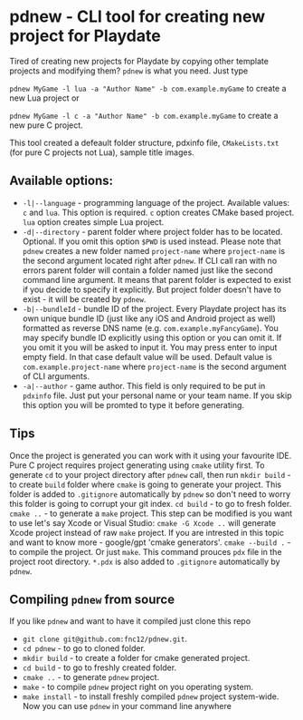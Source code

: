 # pdnew - CLI tool for creating new project for Playdate

Tired of creating new projects for Playdate by copying other template projects and modifying them? `pdnew` is what you need. Just type

`pdnew MyGame -l lua -a "Author Name" -b com.example.myGame` to create a new Lua project or

`pdnew MyGame -l c -a "Author Name" -b com.example.myGame` to create a new pure C project.

This tool created a defeault folder structure, pdxinfo file, `CMakeLists.txt` (for pure C projects not Lua), sample title images.

## Available options:
- `-l|--language` - programming language of the project. Available values: `c` and `lua`. This option is required. `c` option creates CMake based project. `lua` option creates simple Lua project.
- `-d|--directory` - parent folder where project folder has to be located. Optional. If you omit this option `$PWD` is used instead. Please note that `pdnew` creates a new folder named `project-name` where `project-name` is the second argument located right after `pdnew`. If CLI call ran with no errors parent folder will contain a folder named just like the second command line argument. It means that parent folder is expected to exist if you decide to specify it explicitly. But project folder doesn't have to exist - it will be created by `pdnew`.
- `-b|--bundleId` - bundle ID of the project. Every Playdate project has its own unique bundle ID (just like any iOS and Android project as well) formatted as reverse DNS name (e.g. `com.example.myFancyGame`). You may specify bundle ID explicitly using this option or you can omit it. If you omit it you will be asked to input it. You may press enter to input empty field. In that case default value will be used. Default value is `com.example.project-name` where `project-name` is the second argument of CLI arguments.
- `-a|--author` - game author. This field is only required to be put in `pdxinfo` file. Just put your personal name or your team name. If you skip this option you will be promted to type it before generating.

## Tips
Once the project is generated you can work with it using your favourite IDE. Pure C project requires project generating using `cmake` utility first. To generate `cd` to your project directory after `pdnew` call, then run
`mkdir build` - to create `build` folder where `cmake` is going to generate your project. This folder is added to `.gitignore` automatically by `pdnew` so don't need to worry this folder is going to corrupt your git index.
`cd build` - to go to fresh folder.
`cmake ..` - to generate a `make` project. This step can be modified is you want to use let's say Xcode or Visual Studio: `cmake -G Xcode ..` will generate Xcode project instead of raw `make` project. If you are intrested in this topic and want to know more - google/gpt 'cmake generators'.
`cmake --build .` - to compile the project. Or just `make`. This command prouces `pdx` file in the project root directory. `*.pdx` is also added to `.gitignore` automatically by `pdnew`.

## Compiling `pdnew` from source
If you like `pdnew` and want to have it compiled just clone this repo

- `git clone git@github.com:fnc12/pdnew.git`.
- `cd pdnew` - to go to cloned folder.
- `mkdir build` - to create a folder for cmake generated project.
- `cd build` - to go to freshly created folder.
- `cmake ..` - to generate `pdnew` project.
- `make` - to compile `pdnew` project right on you operating system.
- `make install` - to install freshly compiled `pdnew` project system-wide.
Now you can use `pdnew` in your command line anywhere
